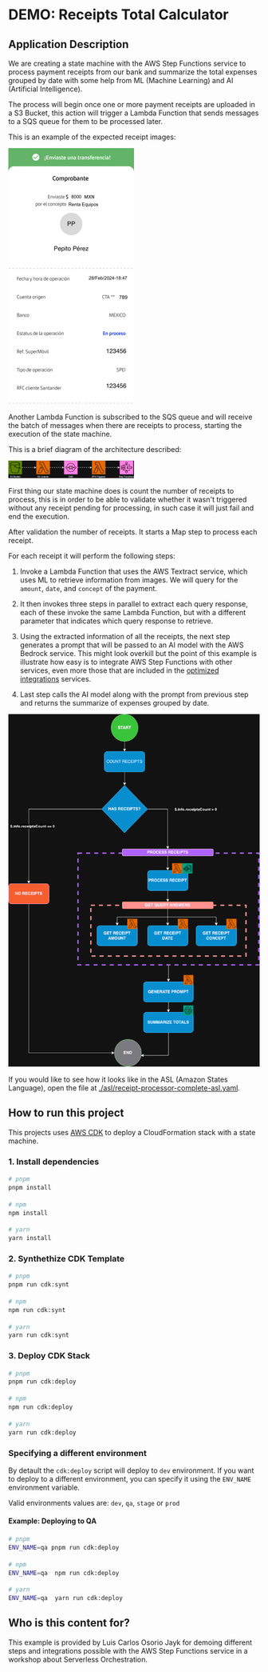# DEMO: Receipts Total Calculator

## Application Description

We are creating a state machine with the AWS Step Functions service to process payment receipts from our bank and summarize the total expenses grouped by date with some help from ML (Machine Learning) and AI (Artificial Intelligence).

The process will begin once one or more payment receipts are uploaded in a S3 Bucket, this action will trigger a Lambda Function that sends messages to a SQS queue for them to be processed later.

This is an example of the expected receipt images:

<img alt="Receipt Example" src="./assets/recibo-1.png" width="50%">

Another Lambda Function is subscribed to the SQS queue and will receive the batch of messages when there are receipts to process, starting the execution of the state machine.

This is a brief diagram of the architecture described:

<img alt="Architecture Diagram" src="./assets/architecture.png" width="50%">

First thing our state machine does is count the number of receipts to process, this is in order to be able to validate whether it wasn't triggered without any receipt pending for processing, in such case it will just fail and end the execution.

After validation the number of receipts. It starts a Map step to process each receipt.

For each receipt it will perform the following steps:

1. Invoke a Lambda Function that uses the AWS Textract service, which uses ML to retrieve information from images.
We will query for the `amount`, `date`, and `concept` of the payment.

2. It then invokes three steps in parallel to extract each query response, each of these invoke the same Lambda Function, but with a different parameter that indicates which query response to retrieve.

3. Using the extracted information of all the receipts, the next step generates a prompt that will be passed to an AI model with the AWS Bedrock service. This might look overkill but the point of this example is illustrate how easy is to integrate AWS Step Functions with other services, even more those that are included in the [optimized integrations](https://docs.aws.amazon.com/step-functions/latest/dg/connect-supported-services.html) services.

4. Last step calls the AI model along with the prompt from previous step and returns the summarize of expenses grouped by date.

[![Diagram of the State Machine](./assets/state-machine-diagram.png)](./assets/state-machine-diagram.png)

If you would like to see how it looks like in the ASL (Amazon States Language), open the file at [./asl/receipt-processor-complete-asl.yaml](./asl/receipt-processor-complete-asl.yaml).

## How to run this project

This projects uses [AWS CDK](https://docs.aws.amazon.com/cdk/v2/guide/home.html) to deploy a CloudFormation stack with a state machine.

### 1. Install dependencies

```bash
# pnpm
pnpm install

# npm
npm install

# yarn
yarn install
```

### 2. Synthethize CDK Template

```bash
# pnpm
pnpm run cdk:synt

# npm
npm run cdk:synt

# yarn
yarn run cdk:synt
```

### 3. Deploy CDK Stack

```bash
# pnpm
pnpm run cdk:deploy

# npm
npm run cdk:deploy

# yarn
yarn run cdk:deploy
```

### Specifying a different environment

By detault the `cdk:deploy` script will deploy to `dev` environment. If you want to deploy to a different environment, you can specify it using the `ENV_NAME` environment variable.

Valid environments values are:
`dev`, `qa`, `stage` or `prod`

#### Example: Deploying to QA
```bash
# pnpm
ENV_NAME=qa pnpm run cdk:deploy

# npm
ENV_NAME=qa  npm run cdk:deploy

# yarn
ENV_NAME=qa  yarn run cdk:deploy
```

## Who is this content for?

This example is provided by Luis Carlos Osorio Jayk for demoing different steps and integrations possible with the AWS Step Functions service in a workshop about Serverless Orchestration.
